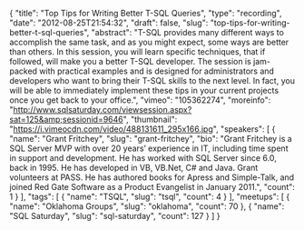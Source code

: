 {
  "title": "Top Tips for Writing Better T-SQL Queries",
  "type": "recording",
  "date": "2012-08-25T21:54:32",
  "draft": false,
  "slug": "top-tips-for-writing-better-t-sql-queries",
  "abstract": "T-SQL provides many different ways to accomplish the same task, and as you might expect, some ways are better than others. In this session, you will learn specific techniques, that if followed, will make you a better T-SQL developer. The session is jam-packed with practical examples and is designed for administrators and developers who want to bring their T-SQL skills to the next level. In fact, you will be able to immediately implement these tips in your current projects once you get back to your office.",
  "vimeo": "105362274",
  "moreinfo": "http://www.sqlsaturday.com/viewsession.aspx?sat=125&amp;sessionid=9646",
  "thumbnail": "https://i.vimeocdn.com/video/488131611_295x166.jpg",
  "speakers": [
    {
      "name": "Grant Fritchey",
      "slug": "grant-fritchey",
      "bio": "Grant Fritchey is a SQL Server MVP with over 20 years’ experience in IT, including time spent in support and development. He has worked with SQL Server since 6.0, back in 1995. He has developed in VB, VB.Net, C# and Java. Grant volunteers at PASS. He has authored books for Apress and Simple-Talk, and joined Red Gate Software as a Product Evangelist in January 2011.",
      "count": 1
    }
  ],
  "tags": [
    {
      "name": "TSQL",
      "slug": "tsql",
      "count": 4
    }
  ],
  "meetups": [
    {
      "name": "Oklahoma Groups",
      "slug": "oklahoma",
      "count": 70
    },
    {
      "name": "SQL Saturday",
      "slug": "sql-saturday",
      "count": 127
    }
  ]
}